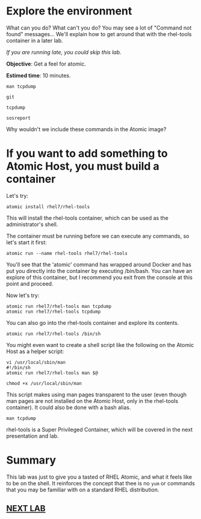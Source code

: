 # Explore the environment

What can you do?  What can't you do?  You may see a lot of "Command not found"
messages...  We'll explain how to get around that with the rhel-tools container
in a later lab. 

*If you are running late, you could skip this lab.*

**Objective**: Get a feel for atomic.

**Estimed time**: 10 minutes.

```
man tcpdump

git

tcpdump

sosreport
```
Why wouldn't we include these commands in the Atomic image?

# If you want to add something to Atomic Host, you must build a container

Let's try:

```
atomic install rhel7/rhel-tools
```

This will install the rhel-tools container, which can be used as the administrator's shell.

The container must be running before we can execute any commands, so let's start it first:

```
atomic run --name rhel-tools rhel7/rhel-tools
```

You'll see that the 'atomic' command has wrapped around Docker and has put you directly into the container by executing /bin/bash. You can have an explore of this container, but I recommend you exit from the console at this point and proceed.

Now let's try:

```
atomic run rhel7/rhel-tools man tcpdump
atomic run rhel7/rhel-tools tcpdump
```

You can also go into the rhel-tools container and explore its contents.

```
atomic run rhel7/rhel-tools /bin/sh
```

You might even want to create a shell script like the following on the Atomic Host as a helper script:

```
vi /usr/local/sbin/man
#!/bin/sh
atomic run rhel7/rhel-tools man $@

chmod +x /usr/local/sbin/man
```

This script makes using man pages transparent to the user (even though man pages are not installed on the Atomic Host, only in the rhel-tools container).
It could also be done with a bash alias.

```
man tcpdump
```

rhel-tools is a Super Privileged Container, which will be covered in the next presentation and lab.

# Summary

This lab was just to give you a tasted of RHEL Atomic, and what it feels like
to be on the shell. It reinforces the concept that thee is no `yum` or commands
that you may be familiar with on a standard RHEL distribution.

## [NEXT LAB](configDocker.md)
